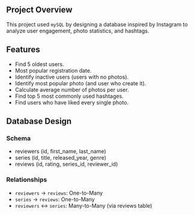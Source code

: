 ## Project Overview
This project used `mySQL` by designing a database inspired by Instagram to analyze user engagement, photo statistics, and hashtags.

## Features
- Find 5 oldest users.
- Most popular registration date.
- Identify inactive users (users with no photos).
- Identify most popular photo (and user who create it).
- Calculate average number of photos per user.
- Find top 5 most commonly used hashtages.
- Find users who have liked every single photo.

## Database Design
### Schema
- reviewers (id, first_name, last_name)
- series (id, title, released_year, genre)
- reviews (id, rating, series_id, reviewer_id)

### Relationships
- `reviewers` → `reviews`: One-to-Many
- `series` → `reviews`: One-to-Many
- `reviewers` ↔ `series`: Many-to-Many (via reviews table)



